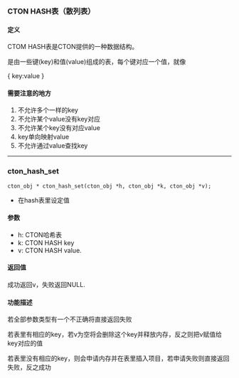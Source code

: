 ### CTON HASH表（散列表）

#### 定义

CTOM HASH表是CTON提供的一种数据结构。

是由一些键(key)和值(value)组成的表，每个键对应一个值，就像

{
	key:value
}

#### 需要注意的地方

1. 不允许多个一样的key
2. 不允许某个value没有key对应
3. 不允许某个key没有对应value
4. key单向映射value
5. 不允许通过value查找key

----

### cton_hash_set

`cton_obj * cton_hash_set(cton_obj *h, cton_obj *k, cton_obj *v);`

- 在hash表里设定值

#### 参数

- h: CTON哈希表
- k: CTON HASH key
- v: CTON HASH value.

#### 返回值

成功返回v，失败返回NULL.

#### 功能描述

若全部参数类型有一个不正确将直接返回失败

若表里有相应的key，若v为空将会删除这个key并释放内存，反之则把v赋值给key对应的值

若表里没有相应的key，则会申请内存并在表里插入项目，若申请失败则直接返回失败，反之成功
